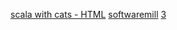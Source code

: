 [scala with cats - HTML](https://www.scalawithcats.com/dist/scala-with-cats.html)
[softwaremill](https://blog.softwaremill.com/9-tips-about-using-cats-in-scala-you-might-want-to-know-e1bafd365f88)
[3](https://underscore.io/books/scala-with-cats/)
